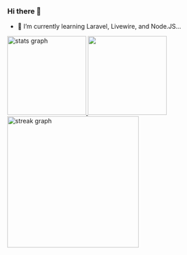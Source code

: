 ### Hi there 👋
- 🌱 I’m currently learning Laravel, Livewire, and Node.JS...
<!--
<div>
  <img height="180em" src="https://github-readme-stats.vercel.app/api?username=14Sandee&hide_title=false&hide_rank=false&show_icons=true&include_all_commits=true&count_private=true&disable_animations=false&theme=dark&locale=en&hide_border=false" alt="stats graph"  />
  <img height="180em" src="https://github-readme-stats.vercel.app/api/top-langs?username=14Sandee&locale=en&hide_title=false&layout=compact&card&theme=dark&hide_border=false" alt="languages graph"  />
</div>
-->

<a href="https://github.com/pradyumndwivedi">
  <img height="180em" src="https://github-readme-stats.vercel.app/api?username=pradyumndwivedi&theme=dark&show_icons=true&include_all_commits=true&count_private=true&theme=dark&show_icons=true&disable_animations=false" alt="stats graph" />
  <img height="180em" src="https://github-readme-stats.vercel.app/api/top-langs/?username=pradyumndwivedi&theme=dark&layout=compact" />
</a>



<div>
  <img src="https://streak-stats.demolab.com?user=pradyumndwivedi&locale=en&include_all_commits=true&mode=daily&theme=dark&hide_border=false&border_radius=5" height="300"  alt="streak graph"  />
</div>
<!--
*14Sandee/14Sandee* is a ✨ special ✨ repository because its `README.md` (this file) appears on your GitHub profile.

Here are some ideas to get you started:

- 🔭 I’m currently working on ...
- 🌱 I’m currently learning ...
- 👯 I’m looking to collaborate on ...
- 🤔 I’m looking for help with ...
- 💬 Ask me about ...
- 📫 How to reach me: ...
- 😄 Pronouns: ...
- ⚡ Fun fact: ...
-->
